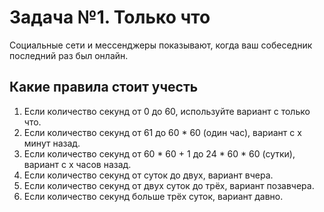 # Задача №1. Только что

Социальные сети и мессенджеры показывают, когда ваш собеседник последний раз был онлайн.

## Какие правила стоит учесть

1. Если количество секунд от 0 до 60, используйте вариант с только что.
2. Если количество секунд от 61 до 60 * 60 (один час), вариант с x минут назад.
3. Если количество секунд от 60 * 60 + 1 до 24 * 60 * 60 (сутки), вариант с x часов назад.
4. Если количество секунд от суток до двух, вариант вчера.
5. Если количество секунд от двух суток до трёх, вариант позавчера.
6. Если количество секунд больше трёх суток, вариант давно. 